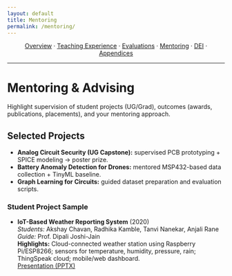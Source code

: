 ```yaml
---
layout: default
title: Mentoring
permalink: /mentoring/
---
```


<p align="center">
  <a href="{{ '/' | relative_url }}">Overview</a> ·
  <a href="{{ '/teaching/' | relative_url }}">Teaching Experience</a> ·
  <a href="{{ '/evaluations/' | relative_url }}">Evaluations</a> ·
  <a href="{{ '/mentoring/' | relative_url }}">Mentoring</a> ·
  <a href="{{ '/dei/' | relative_url }}">DEI</a> ·
  <a href="{{ '/appendices/' | relative_url }}">Appendices</a>
</p>
<hr/>

# Mentoring & Advising

Highlight supervision of student projects (UG/Grad), outcomes (awards, publications, placements), and your mentoring approach.

## Selected Projects
- **Analog Circuit Security (UG Capstone):** supervised PCB prototyping + SPICE modeling → poster prize.
- **Battery Anomaly Detection for Drones:** mentored MSP432-based data collection + TinyML baseline.
- **Graph Learning for Circuits:** guided dataset preparation and evaluation scripts.

### Student Project Sample
- **IoT-Based Weather Reporting System** (2020)  
  *Students:* Akshay Chavan, Radhika Kamble, Tanvi Nanekar, Anjali Rane  
  *Guide:* Prof. Dipali Joshi-Jain  
  **Highlights:** Cloud-connected weather station using Raspberry Pi/ESP8266; sensors for temperature, humidity, pressure, rain; ThingSpeak cloud; mobile/web dashboard.  
  [Presentation (PPTX)](/assets/IoT_Weather_Project.pptx)
